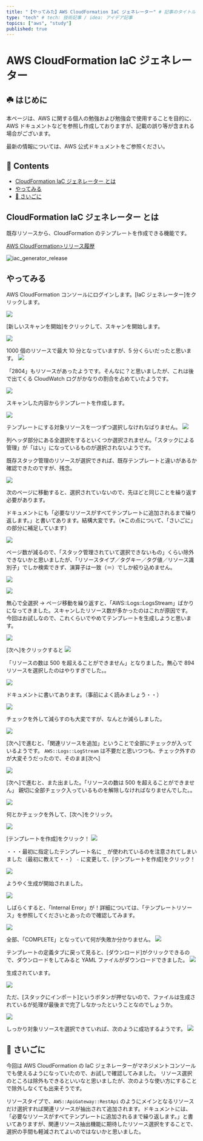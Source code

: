```yaml
---
title: "【やってみた】AWS CloudFormation IaC ジェネレーター" # 記事のタイトル
type: "tech" # tech: 技術記事 / idea: アイデア記事
topics: ["aws", "study"]
published: true
---
```


# AWS CloudFormation IaC ジェネレーター<!-- omit in toc -->

## ☘️ はじめに<!-- omit in toc -->

本ページは、AWS に関する個人の勉強および勉強会で使用することを目的に、AWS ドキュメントなどを参照し作成しておりますが、記載の誤り等が含まれる場合がございます。

最新の情報については、AWS 公式ドキュメントをご参照ください。

## 👀 Contents<!-- omit in toc -->

- [CloudFormation IaC ジェネレーター とは](#cloudformation-iac-ジェネレーター-とは)
- [やってみる](#やってみる)
- [📖 さいごに](#-さいごに)

## CloudFormation IaC ジェネレーター とは

既存リソースから、CloudFormation のテンプレートを作成できる機能です。

[AWS CloudFormation>リリース履歴](https://docs.aws.amazon.com/ja_jp/AWSCloudFormation/latest/UserGuide/ReleaseHistory.html)

![iac_generator_release](/images/cfn_iac_generator/iac_generator_release.png)

## やってみる

AWS CloudFormation コンソールにログインします。[IaC ジェネレーター]をクリックします。

![](/images/cfn_iac_generator/iac_generator_1_menu.JPG)

[新しいスキャンを開始]をクリックして、スキャンを開始します。

![](/images/cfn_iac_generator/iac_generator_2.JPG)

1000 個のリソースで最大 10 分となっていますが、5 分くらいだったと思います。
![](/images/cfn_iac_generator/iac_generator_3_scan.JPG)

「2804」もリソースがあったようです。そんなに？と思いましたが、これは後で出てくる CloudWatch ログがかなりの割合を占めていたようです。

![](/images/cfn_iac_generator/iac_generator_4_scan_complete.JPG)

スキャンした内容からテンプレートを作成します。

![](/images/cfn_iac_generator/iac_generator_5_create_template.JPG)

テンプレートにする対象リソースを一つずつ選択しなけれなばりません。
![](/images/cfn_iac_generator/iac_generator_6_resource_select_0.JPG)

列ヘッダ部分にある全選択をするといくつか選択されません。「スタックによる管理」が「はい」になっているものが選択されないようです。

既存スタック管理のリソースが選択できれば、既存テンプレートと違いがあるか確認できたのですが、残念。

![](/images/cfn_iac_generator/iac_generator_6_resource_select_1.JPG)

次のページに移動すると、選択されていないので、先ほどと同じことを繰り返す必要があります。

ドキュメントにも「必要なリソースがすべてテンプレートに追加されるまで繰り返します。」と書いてあります。結構大変です。（※この点について、「さいごに」の部分に補足しています）

![](/images/cfn_iac_generator/iac_generator_6_resource_select_2.JPG)

ページ数が減るので、「スタック管理されていて選択できないもの」くらい除外できないかと思いましたが、「リソースタイプ／タグキー／タグ値／リソース識別子」でしか検索できず、演算子は一致（＝）でしか絞り込めません。

![](/images/cfn_iac_generator/iac_generator_6_resource_select_3a.png)

![](/images/cfn_iac_generator/iac_generator_6_resource_select_3.JPG)

無心で全選択 → ページ移動を繰り返すと、「AWS::Logs::LogsStream」ばかりになってきました。スキャンしたリソース数が多かったのはこれが原因です。
今回はお試しなので、これくらいでやめてテンプレートを生成しようと思います。

![](/images/cfn_iac_generator/iac_generator_6_resource_select_4.JPG)

[次へ]をクリックすると
![](/images/cfn_iac_generator/iac_generator_6_resource_select_5.JPG)

「リソースの数は 500 を超えることができません」となりました。無心で 894 リソースを選択したのはやりすぎでした。。

![](/images/cfn_iac_generator/iac_generator_6_resource_select_6.JPG)

ドキュメントに書いてあります。（事前によく読みましょう・・）

![](/images/cfn_iac_generator/iac_generator_6_resource_select_7.JPG)

チェックを外して減らすのも大変ですが、なんとか減らしました。

![](/images/cfn_iac_generator/iac_generator_6_resource_select_8.JPG)

[次へ]で進むと、「関連リソースを追加」ということで全部にチェックが入っているようです。
`AWS::Logs::LogStream` は不要だと思いつつも、チェック外すのが大変そうだったので、そのまま[次へ]

![](/images/cfn_iac_generator/iac_generator_7_related_add_1a.JPG)

[次へ]で進むと、また出ました。「リソースの数は 500 を超えることができません」
親切に全部チェック入っているものを解除しなければなりませんでした。。

![](/images/cfn_iac_generator/iac_generator_7_related_add_1b.JPG)

何とかチェックを外して、[次へ]をクリック。

![](/images/cfn_iac_generator/iac_generator_7_related_add_2.JPG)

[テンプレートを作成]をクリック！
![](/images/cfn_iac_generator/iac_generator_8_1.JPG)

・・・最初に指定したテンプレート名に `_` が使われているのを注意されてしまいました（最初に教えて・・）
`-` に変更して、[テンプレートを作成]をクリック！

![](/images/cfn_iac_generator/iac_generator_8_2.JPG)

ようやく生成が開始されました。

![](/images/cfn_iac_generator/iac_generator_9_finish_0.JPG)

しばらくすると、「Internal Error」が！詳細については、「テンプレートリソース」を参照してくださいとあったので確認してみます。

![](/images/cfn_iac_generator/iac_generator_9_finish_1.JPG)

全部、「COMPLETE」となっていて何が失敗か分かりません。
![](/images/cfn_iac_generator/iac_generator_9_finish_2.JPG)

テンプレートの定義タブに戻って見ると、[ダウンロード]がクリックできるので、ダウンロードをしてみると YAML ファイルがダウンロードできました。
![](/images/cfn_iac_generator/iac_generator_9_finish_2a.JPG)

生成されています。

![](/images/cfn_iac_generator/iac_generator_9_finish_3.png)

ただ、[スタックにインポート]というボタンが押せないので、ファイルは生成されているが処理が最後まで完了しなかったということなのでしょうか。

![](/images/cfn_iac_generator/iac_generator_9_finish_4.JPG)

しっかり対象リソースを選択できていれば、次のように成功するようです。
![](/images/cfn_iac_generator/iac_generator_9_finish_5.png)

## 📖 さいごに

今回は AWS CloudFormation の IaC ジェネレーターがマネジメントコンソールでも使えるようになっていたので、お試しで確認してみました。
リソース選択のところは除外もできるといいなと思いましたが、次のような使い方にすることで除外しなくても出来そうです。

リソースタイプで、`AWS::ApiGateway::RestApi` のようにメインとなるリソースだけ選択すれば関連リソースが抽出されて追加されます。ドキュメントには、「必要なリソースがすべてテンプレートに追加されるまで繰り返します。」と書いてありますが、関連リソース抽出機能に期待したリソース選択をすることで、選択の手間も軽減されてよいのではないかと思いました。

